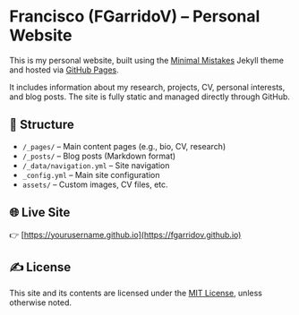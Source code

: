 # Francisco (FGarridoV) – Personal Website

This is my personal website, built using the [Minimal Mistakes](https://github.com/mmistakes/minimal-mistakes) Jekyll theme and hosted via [GitHub Pages](https://pages.github.com/).

It includes information about my research, projects, CV, personal interests, and blog posts. The site is fully static and managed directly through GitHub.

## 📁 Structure

- `/_pages/` – Main content pages (e.g., bio, CV, research)
- `/_posts/` – Blog posts (Markdown format)
- `/_data/navigation.yml` – Site navigation
- `_config.yml` – Main site configuration
- `assets/` – Custom images, CV files, etc.

## 🌐 Live Site

👉 [https://yourusername.github.io](https://fgarridov.github.io)

## ✍️ License

This site and its contents are licensed under the [MIT License](LICENSE), unless otherwise noted.

